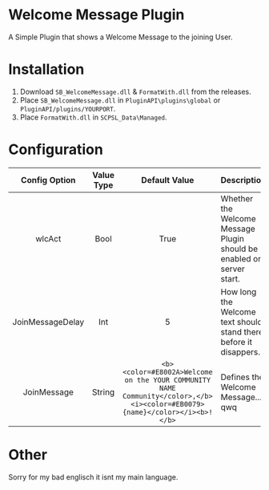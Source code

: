
# Welcome Message Plugin

A Simple Plugin that shows a Welcome Message to the joining User.

# Installation

1. Download `SB_WelcomeMessage.dll` & `FormatWith.dll` from the releases.
2. Place `SB_WelcomeMessage.dll` in `PluginAPI\plugins\global` or `PluginAPI/plugins/YOURPORT`.
3. Place `FormatWith.dll` in `SCPSL_Data\Managed`.

# Configuration

Config Option | Value Type | Default Value | Description
:---: | :---: | :---: | ---
wlcAct | Bool | True | Whether the Welcome Message Plugin should be enabled on server start.
JoinMessageDelay | Int | 5 | How long the Welcome text should stand there before it disappers.
JoinMessage | String | `<b><color=#E8002A>Welcome on the YOUR COMMUNITY NAME Community</color>,</b> <i><color=#EB0079>{name}</color></i><b>!</b>` | Defines the Welcome Message... qwq

# Other 

Sorry for my bad englisch it isnt my main language.
